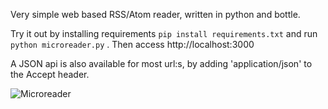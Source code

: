 Very simple web based RSS/Atom reader, written in python and bottle. 

Try it out by installing requirements `pip install requirements.txt` and 
run `python microreader.py` . Then access http://localhost:3000

A JSON api is also available for most url:s, by adding 'application/json' 
to the Accept header.

![Microreader](http://morganbengtsson.github.io/images/microreader.png "Microreader")
